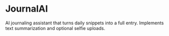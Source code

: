 # JournalAI
AI journaling assistant that turns daily snippets into a full entry. Implements text summarization and optional selfie uploads.

